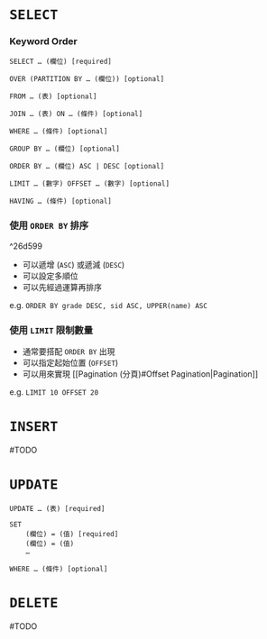 # `SELECT`

### Keyword Order

```PostgreSQL
SELECT … (欄位) [required]

OVER (PARTITION BY … (欄位)) [optional]

FROM … (表) [optional]

JOIN … (表) ON … (條件) [optional]

WHERE … (條件) [optional]

GROUP BY … (欄位) [optional]

ORDER BY … (欄位) ASC | DESC [optional]

LIMIT … (數字) OFFSET … (數字) [optional]

HAVING … (條件) [optional]
```

### 使用 `ORDER BY` 排序

^26d599

- 可以遞增 (`ASC`) 或遞減 (`DESC`)
- 可以設定多順位
- 可以先經過運算再排序

e.g. `ORDER BY grade DESC, sid ASC, UPPER(name) ASC`

### 使用 `LIMIT` 限制數量

- 通常要搭配 `ORDER BY` 出現
- 可以指定起始位置 (`OFFSET`)
- 可以用來實現 [[Pagination (分頁)#Offset Pagination|Pagination]]

e.g. `LIMIT 10 OFFSET 20`

# `INSERT`

#TODO 

# `UPDATE`

```PostgreSQL
UPDATE … (表) [required]

SET
    (欄位) = (值) [required]
    (欄位) = (值)
    …

WHERE … (條件) [optional]
```

# `DELETE`

#TODO 
